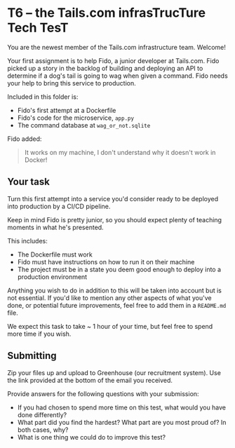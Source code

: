 T6 – the Tails.com infrasTrucTure Tech TesT
=======================================

You are the newest member of the Tails.com infrastructure team. Welcome!

Your first assignment is to help Fido, a junior developer at Tails.com. Fido picked up a story in the backlog of building and deploying an API to determine if a dog's tail is going to wag when given a command. Fido needs your help to bring this service to production.

Included in this folder is:
- Fido's first attempt at a Dockerfile
- Fido's code for the microservice, `app.py`
- The command database at `wag_or_not.sqlite`

Fido added:

> It works on my machine, I don't understand why it doesn't work in Docker!

Your task
---------

Turn this first attempt into a service you'd consider ready to be deployed into production by a CI/CD pipeline.

Keep in mind Fido is pretty junior, so you should expect plenty of teaching moments in what he's presented.

This includes:
- The Dockerfile must work
- Fido must have instructions on how to run it on their machine
- The project must be in a state you deem good enough to deploy into a production environment

Anything you wish to do in addition to this will be taken into account but is not essential. If you'd like to mention any other aspects of what you've done, or potential future improvements, feel free to add them in a `README.md` file.

We expect this task to take ~ 1 hour of your time, but feel free to spend more time if you wish.

Submitting
----------

Zip your files up and upload to Greenhouse (our recruitment system). Use the link provided at the bottom of the email you received.

Provide answers for the following questions with your submission:
- If you had chosen to spend more time on this test, what would you have done differently?
- What part did you find the hardest? What part are you most proud of? In both cases, why?
- What is one thing we could do to improve this test?
